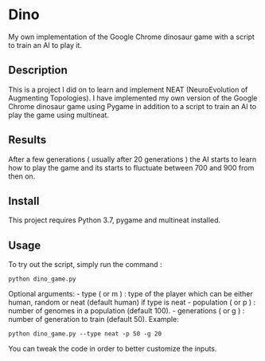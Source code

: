 # Dino
My own implementation of the Google Chrome dinosaur game with a script to train an AI to play it.

## Description
This is a project I did on to learn and implement NEAT (NeuroEvolution of Augmenting Topologies). I have implemented my own version of the Google Chrome dinosaur game using Pygame in addition to a script to train an AI to play the game using multineat.

## Results
After a few generations ( usually after 20 generations ) the AI starts to learn how to play the game and its starts to fluctuate between 700 and 900 from then on.

## Install
This project requires Python 3.7, pygame and multineat installed.

## Usage
To try out the script, simply run the command :
    
    python dino_game.py 

Optional arguments:
    - type ( or m ) : type of the player which can be either human, random or neat (default human)
    if type is neat
        - population ( or p ) : number of genomes in a population (default 100).
        - generations ( or g ) : number of generation to train (default 50).
Example:

    python dino_game.py --type neat -p 50 -g 20

You can tweak the code in order to better customize the inputs.
